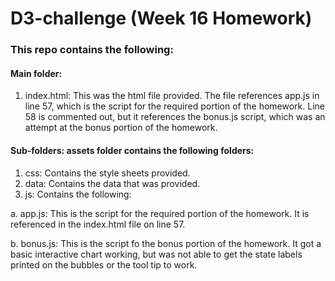 # D3-challenge (Week 16 Homework)

### This repo contains the following:

#### Main folder:
  1. index.html:  This was the html file provided.  The file references app.js in line 57, which is the script
  for the required portion of the homework.  Line 58 is commented out, but it references the bonus.js script, which
  was an attempt at the bonus portion of the homework.
  
#### Sub-folders:  assets folder contains the following folders:
  1.  css:  Contains the style sheets provided.
  2.  data:  Contains the data that was provided.
  3.  js:  Contains the following:
  
   a.  app.js:  This is the script for the required portion of the homework.  It is referenced in the index.html file 
    on line 57.
    
   b.  bonus.js:  This is the script fo the bonus portion of the homework.  It got a basic interactive chart working,
    but was not able to get the state labels printed on the bubbles or the tool tip to work.
